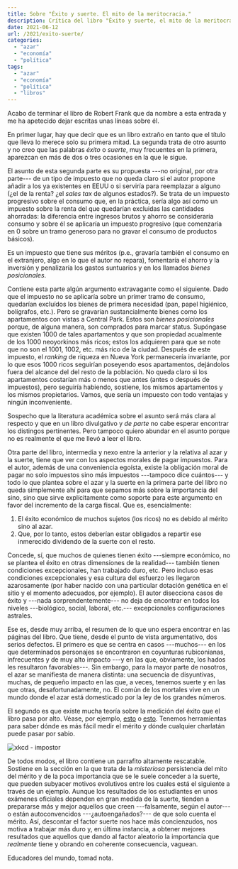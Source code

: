 ```yaml
---
title: Sobre "Éxito y suerte. El mito de la meritocracia."
description: Crítica del libro "Éxito y suerte, el mito de la meritocracia" de Robert Frank
date: 2021-06-12
url: /2021/exito-suerte/
categories:
  - "azar"
  - "economía"
  - "política"
tags:
  - "azar"
  - "economía"
  - "política"
  - "libros"
---
```


Acabo de terminar el libro de Robert Frank que da nombre a esta entrada y me ha apetecido dejar escritas unas líneas sobre él.

En primer lugar, hay que decir que es un libro extraño en tanto que el título que lleva lo merece solo su primera mitad. La segunda trata de otro asunto y no creo que las palabras _éxito_ o _suerte_, muy frecuentes en la primera, aparezcan en más de dos o tres ocasiones en la que le sigue.

El asunto de esta segunda parte es su propuesta ---no original, por otra parte--- de un tipo de impuesto que no queda claro si el autor propone añadir a los ya existentes en EEUU o si serviría para reemplazar a alguno (¿el de la renta? ¿el _sales tax_ de algunos estados?). Se trata de un impuesto progresivo sobre el consumo que, en la práctica, sería algo así como un impuesto sobre la renta del que quedarían excluidas las cantidades ahorradas: la diferencia entre ingresos brutos y ahorro se consideraría consumo y sobre él se aplicaría un impuesto progresivo (que comenzaría en 0 sobre un tramo generoso para no gravar el consumo de productos básicos).

Es un impuesto que tiene sus méritos (p.e., gravaría también el consumo en el extranjero, algo en lo que el autor no repara), fomentaría el ahorro y la inversión y penalizaría los gastos suntuarios y en los llamados _bienes posicionales_.

Contiene esta parte algún argumento extravagante como el siguiente. Dado que el impuesto no se aplicaría sobre un primer tramo de consumo, quedarían excluídos los bienes de primera necesidad (pan, papel higiénico, bolígrafos, etc.). Pero se gravarían sustancialmente bienes como los apartamentos con vistas a Central Park. Estos son _bienes posicionales_ porque, de alguna manera, son comprados para marcar status. Supóngase que existen 1000 de tales apartamentos y que son propiedad acualmente de los 1000 neoyorkinos más ricos; estos los adquieren para que se note que no son el 1001, 1002, etc. más rico de la ciudad. Después de este impuesto, el _ranking_ de riqueza en Nueva York permanecería invariante, por lo que esos 1000 ricos seguirían poseyendo esos apartamentos, dejándolos fuera del alcance del del resto de la población. No queda claro si los apartamentos costarían más o menos que antes (antes o después de impuestos), pero seguiría habiendo, sostiene, los mismos apartamentos y los mismos propietarios. Vamos, que sería un impuesto con todo ventajas y ningún inconveniente.

Sospecho que la literatura académica sobre el asunto será más clara al respecto y que en un libro divulgativo y _de parte_ no cabe esperar encontrar los distingos pertinentes. Pero tampoco quiero abundar en el asunto porque no es realmente el que me llevó a leer el libro.

Otra parte del libro, intermedia y nexo entre la anterior y la relativa al azar y la suerte, tiene que ver con los aspectos morales de pagar impuestos. Para el autor, además de una conveniencia egoísta, existe la obligación moral de pagar no solo impuestos sino más impuestos ---tampoco dice cuántos--- y todo lo que plantea sobre el azar y la suerte en la primera parte del libro no queda simplemente ahí para que sepamos más sobre la importancia del sino, sino que sirve explícitamente como soporte para este argumento en favor del incremento de la carga fiscal. Que es, esencialmente:

1. El éxito económico de muchos sujetos (los ricos) no es debido al mérito sino al azar.
2. Que, por lo tanto, estos deberían estar obligados a repartir ese inmerecido dividendo de la suerte con el resto.

Concede, sí, que muchos de quienes tienen éxito ---siempre económico, no se plantea el éxito en otras dimensiones de la realidad--- también tienen condiciones excepcionales, han trabajado duro, etc. Pero incluso esas condiciones excepcionales y esa cultura del esfuerzo les llegaron azarosamente (por haber nacido con una particular dotación genética en el sitio y el momento adecuados, por ejemplo). El autor disecciona casos de éxito y ---nada sorprendentemente--- no deja de encontrar en todos los niveles ---biológico, social, laboral, etc.--- excepcionales configuraciones astrales.

Ese es, desde muy arriba, el resumen de lo que uno espera encontrar en las páginas del libro. Que tiene, desde el punto de vista argumentativo, dos serios defectos. El primero es que se centra en casos ---muchos--- en los que determinados personajes se encontraron en coyunturas rubiconianas, infrecuentes y de muy alto impacto ---y en las que, obviamente, los hados les resultaron favorables---. Sin embargo, para la mayor parte de nosotros, el azar se manifiesta de manera distinta: una secuencia de disyuntivas, muchas, de pequeño impacto en las que, a veces, tenemos suerte y en las que otras, desafortunadamente, no. El común de los mortales vive en un mundo donde el azar está domesticado por la ley de los grandes números.

El segundo es que existe mucha teoría sobre la medición del éxito que el libro pasa por alto. Véase, por ejemplo, [esto](https://marginalrevolution.com/marginalrevolution/2016/10/performance-pay-nobel.html) o [esto](https://www.datanalytics.com/2018/05/29/guasa-tiene-que-habiendo-tanto-economista-por-ahi-tenga-yo-que-escribir-esta-cosa-hoy/). Tenemos herramientas para saber dónde es más fácil medir el mérito y dónde cualquier charlatán puede pasar por sabio.

![xkcd - impostor](/images/impostor.png)

De todos modos, el libro contiene un parrafito altamente rescatable. Sostiene en la sección en la que trata de la _misteriosa_ persistencia del mito del mérito y de la poca importancia que se le suele conceder a la suerte, que pueden subyacer motivos evolutivos entre los cuales está el siguiente a través de un ejemplo. Aunque los resultados de los estudiantes en unos exámenes oficiales dependen en gran medida de la suerte, tienden a prepararse más y mejor aquellos que creen ---falsamente, según el autor--- o están autoconvencidos ---¿autoengañados?--- de que solo cuenta el mérito. Así, descontar el factor suerte nos hace más concienzudos, nos motiva a trabajar más duro y, en última instancia, a obtener mejores resultados que aquellos que dando al factor aleatorio la importancia que _realmente_ tiene y obrando en coherente consecuencia, vaguean.

Educadores del mundo, tomad nota.